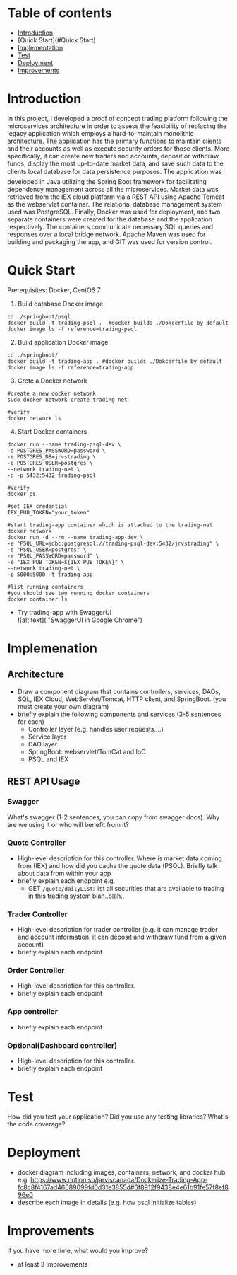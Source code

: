 # Table of contents
* [Introduction](#Introduction)
* [Quick Start](#Quick Start)
* [Implementation](#Implementation)
* [Test](#Test)
* [Deployment](#Deployment)
* [Improvements](#Improvements)

# Introduction
In this project, I developed a proof of concept trading platform following the microservices architecture in order to assess the feasibility of replacing the legacy application which employs a hard-to-maintain monolithic architecture. The application has the primary functions to maintain clients and their accounts as well as execute security orders for those clients. More specifically, it can create new traders and accounts, deposit or withdraw funds, display the most up-to-date market data, and save such data to the clients local database for data persistence purposes. The application was developed in Java utilizing the Spring Boot framework for facilitating dependency management across all the microservices. Market data was retrieved from the IEX cloud platform via a REST API using Apache Tomcat as the webservlet container. The relational database management system used was PostgreSQL. Finally, Docker was used for deployment, and two separate containers were created for the database and the application respectively. The containers communicate necessary SQL queries and responses over a local bridge network. Apache Maven was used for building and packaging the app, and GIT was used for version control.

# Quick Start
Prerequisites: Docker, CentOS 7
1. Build database Docker image
```
cd ./springboot/psql
docker build -t trading-psql .  #docker builds ./Dokcerfile by default
docker image ls -f reference=trading-psql
```
2. Build application Docker image
```
cd ./springboot/
docker build -t trading-app . #docker builds ./Dokcerfile by default
docker image ls -f reference=trading-app
```
3. Crete a Docker network
```
#create a new docker network
sudo docker network create trading-net

#verify
docker network ls
```
4. Start Docker containers
```
docker run --name trading-psql-dev \
-e POSTGRES_PASSWORD=password \
-e POSTGRES_DB=jrvstrading \
-e POSTGRES_USER=postgres \
--network trading-net \
-d -p 5432:5432 trading-psql

#Verify
docker ps

#set IEX credential
IEX_PUB_TOKEN="your_token"

#start trading-app container which is attached to the trading-net docker network
docker run -d --rm --name trading-app-dev \
-e "PSQL_URL=jdbc:postgresql://trading-psql-dev:5432/jrvstrading" \
-e "PSQL_USER=postgres" \
-e "PSQL_PASSWORD=password" \
-e "IEX_PUB_TOKEN=${IEX_PUB_TOKEN}" \
--network trading-net \
-p 5000:5000 -t trading-app

#list running containers
#you should see two running docker containers
docker container ls
```
- Try trading-app with SwaggerUI<br/>
  ![alt text]( "SwaggerUI in Google Chrome")

# Implemenation
## Architecture
- Draw a component diagram that contains controllers, services, DAOs, SQL, IEX Cloud, WebServlet/Tomcat, HTTP client, and SpringBoot. (you must create your own diagram)
- briefly explain the following components and services (3-5 sentences for each)
  - Controller layer (e.g. handles user requests....)
  - Service layer
  - DAO layer
  - SpringBoot: webservlet/TomCat and IoC
  - PSQL and IEX

## REST API Usage
### Swagger
What's swagger (1-2 sentences, you can copy from swagger docs). Why are we using it or who will benefit from it?
### Quote Controller
- High-level description for this controller. Where is market data coming from (IEX) and how did you cache the quote data (PSQL). Briefly talk about data from within your app
- briefly explain each endpoint
  e.g.
  - GET `/quote/dailyList`: list all securities that are available to trading in this trading system blah..blah..
### Trader Controller
- High-level description for trader controller (e.g. it can manage trader and account information. it can deposit and withdraw fund from a given account)
- briefly explain each endpoint
### Order Controller
- High-level description for this controller.
- briefly explain each endpoint
### App controller
- briefly explain each endpoint
### Optional(Dashboard controller)
- High-level description for this controller.
- briefly explain each endpoint

# Test 
How did you test your application? Did you use any testing libraries? What's the code coverage?

# Deployment
- docker diagram including images, containers, network, and docker hub
e.g. https://www.notion.so/jarviscanada/Dockerize-Trading-App-fc8c8f4167ad46089099fd0d31e3855d#6f8912f9438e4e61b91fe57f8ef896e0
- describe each image in details (e.g. how psql initialize tables)

# Improvements
If you have more time, what would you improve?
- at least 3 improvements